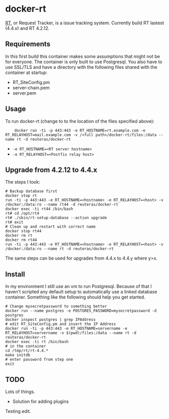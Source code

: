 # docker-rt

[RT](https://www.bestpractical.com/rt/), or Request Tracker, is a issue tracking system. Currently build RT lastest (4.4.x) and RT 4.2.12.

## Requirements

In this first build this container makes some assumptions that might not be for everyone. The container is only built to use Postgresql. You also have to use SSL/TLS and have a directory with the following files shared with the container at startup:

* RT_SiteConfig.pm
* server-chain.pem
* server.pem

## Usage

To run docker-rt (change to <full path> to the location of the files specified above):

        docker run -ti -p 443:443 -e RT_HOSTNAME=rt.example.com -e RT_RELAYHOST=mail.example.com -v /<full path>/docker-rt/files:/data --name rt -d reuteras/docker-rt

* `-e RT_HOSTNAME=<RT server hostname>`
* `-e RT_RELAYHOST=<Postfix relay host>`

## Upgrade from 4.2.12 to 4.4.x

The steps I took:

    # Backup database first
    docker stop rt
    run -ti -p 443:443 -e RT_HOSTNAME=<hostname> -e RT_RELAYHOST=<host> -v /docker:/data:ro --name rt44 -d reuteras/docker-rt
    docker exec -ti rt44 /bin/bash
    rt# cd /opt/rt4
    rt# ./sbin/rt-setup-database --action upgrade
    rt# exit
    # Clean up and restart with correct name
    docker stop rt44
    docker rm rt
    docker rm rt44
    run -ti -p 443:443 -e RT_HOSTNAME=<hostname> -e RT_RELAYHOST=<host> -v /docker:/data:ro --name rt -d reuteras/docker-rt

The same steps can be used for upgrades from 4.4.x to 4.4.y where y>x.

## Install

In my environment I still use an vm to run Postgresql. Because of that I haven't scripted any default setup to automatically use a linked database container. Something like the following should help you get started.

    # Change mysecretpassword to something better
    docker run --name postgres -e POSTGRES_PASSWORD=mysecretpassword -d postgres
    docker inspect postgres | grep IPAddress
    # edit RT_SiteConfig.pm and insert the IP Address
    docker run -ti -p 443:443 -e RT_HOSTNAME=servername -e RT_RELAYHOST=servername -v $(pwd)/files:/data --name rt -d reuteras/docker-rt
    docker exec -ti rt /bin/bash
    # in the container
    cd /tmp/rt/rt-4.4.*
    make initdb
    # enter password from step one
    exit

## TODO
Lots of things.

* Solution for adding plugins

Testing edit.

